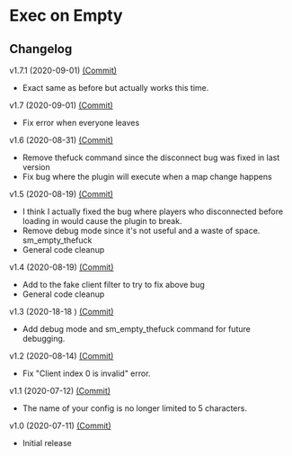 # Exec on Empty
## Changelog
v1.7.1 (2020-09-01) [(Commit)](https://github.com/llamasking/sourcemod-plugins/commit/e5cafb4602083b9923d154bb2306606bdbde7811)
- Exact same as before but actually works this time.

v1.7 (2020-09-01) [(Commit)](https://github.com/llamasking/sourcemod-plugins/commit/a99f094f2db0883162ab2e24dacbfadd40e82ea5)
- Fix error when everyone leaves

v1.6 (2020-08-31) [(Commit)](https://github.com/llamasking/sourcemod-plugins/commit/931b58e91d129caf5c0ade763416679ceb06a27a)
- Remove thefuck command since the disconnect bug was fixed in last version
- Fix bug where the plugin will execute when a map change happens

v1.5 (2020-08-19) [(Commit)](https://github.com/llamasking/sourcemod-plugins/commit/0a9c29920805803bcda9333fbf3532e6023ff7f6)
- I think I actually fixed the bug where players who disconnected before loading in would cause the plugin to break.
- Remove debug mode since it's not useful and a waste of space. sm_empty_thefuck
- General code cleanup

v1.4 (2020-08-19) [(Commit)](https://github.com/llamasking/sourcemod-plugins/commit/2ddf96d7a240555705aaf25f754f1fe466efc3e5)
- Add to the fake client filter to try to fix above bug
- General code cleanup

v1.3 (2020-18-18 ) [(Commit)](https://github.com/llamasking/sourcemod-plugins/commit/eb267e1e12c2cc1468cd3fbe0d41b6e379cce548)
- Add debug mode and sm_empty_thefuck command for future debugging.

v1.2 (2020-08-14) [(Commit)](https://github.com/llamasking/sourcemod-plugins/commit/5bac1c369191f486bd87805ebaca9405b3f091fa)
- Fix "Client index 0 is invalid" error.

v1.1 (2020-07-12) [(Commit)](https://github.com/llamasking/sourcemod-plugins/commit/3489a0b42264e9f2b4d86ab38ef86a017316a10a)
- The name of your config is no longer limited to 5 characters.

v1.0 (2020-07-11) [(Commit)](https://github.com/llamasking/sourcemod-plugins/commit/dbb223e83e5e43bdf3171dc30c4e96d9984de5f1)
- Initial release